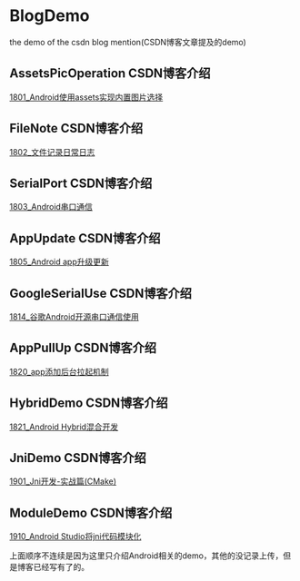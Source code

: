 # BlogDemo
the demo of the csdn blog mention(CSDN博客文章提及的demo)

## AssetsPicOperation            CSDN博客介绍
[1801_Android使用assets实现内置图片选择](http://blog.csdn.net/u013564742/article/details/78974998)

## FileNote                       CSDN博客介绍
[1802_文件记录日常日志](http://blog.csdn.net/u013564742/article/details/79049584)

## SerialPort                     CSDN博客介绍
[1803_Android串口通信](http://blog.csdn.net/u013564742/article/details/79052574)

## AppUpdate                      CSDN博客介绍
[1805_Android app升级更新](http://blog.csdn.net/u013564742/article/details/79078599)

## GoogleSerialUse                CSDN博客介绍
[1814_谷歌Android开源串口通信使用](https://blog.csdn.net/u013564742/article/details/81251797)

## AppPullUp                      CSDN博客介绍
[1820_app添加后台拉起机制](https://blog.csdn.net/u013564742/article/details/83793643)

## HybridDemo                     CSDN博客介绍
[1821_Android Hybrid混合开发](https://blog.csdn.net/u013564742/article/details/84590934)

## JniDemo                        CSDN博客介绍
[1901_Jni开发-实战篇(CMake)](https://blog.csdn.net/u013564742/article/details/86530791)

## ModuleDemo                     CSDN博客介绍
[1910_Android Studio将jni代码模块化](https://blog.csdn.net/u013564742/article/details/88363288)

上面顺序不连续是因为这里只介绍Android相关的demo，其他的没记录上传，但是博客已经写有了的。